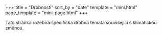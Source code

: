 +++
title = "Drobnosti"
sort_by = "date"
template = "mini.html"
page_template = "mini-page.html"
+++

Tato stránka rozebírá specifická drobná témata související s klimatickou změnou.

